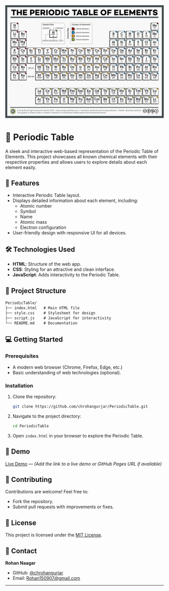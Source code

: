 ![Periodic Table](R.png)  
---

# 🌟 Periodic Table  

A sleek and interactive web-based representation of the Periodic Table of Elements. This project showcases all known chemical elements with their respective properties and allows users to explore details about each element easily.  

## 🚀 Features  
- Interactive Periodic Table layout.  
- Displays detailed information about each element, including:  
  - Atomic number  
  - Symbol  
  - Name  
  - Atomic mass  
  - Electron configuration  
- User-friendly design with responsive UI for all devices.  

## 🛠️ Technologies Used  
- **HTML**: Structure of the web app.  
- **CSS**: Styling for an attractive and clean interface.  
- **JavaScript**: Adds interactivity to the Periodic Table.  

## 📂 Project Structure  
```
PeriodicTable/
├── index.html   # Main HTML file  
├── style.css    # Stylesheet for design  
├── script.js    # JavaScript for interactivity  
└── README.md    # Documentation  
```  

## 💻 Getting Started  

### Prerequisites  
- A modern web browser (Chrome, Firefox, Edge, etc.)  
- Basic understanding of web technologies (optional).  

### Installation  
1. Clone the repository:  
   ```bash  
   git clone https://github.com/chrohangurjar/PeriodicTable.git  
   ```  
2. Navigate to the project directory:  
   ```bash  
   cd PeriodicTable  
   ```  
3. Open `index.html` in your browser to explore the Periodic Table.  

## 🧪 Demo  
[Live Demo](#) — *(Add the link to a live demo or GitHub Pages URL if available)*  

## 🤝 Contributing  
Contributions are welcome! Feel free to:  
- Fork the repository.  
- Submit pull requests with improvements or fixes.  

## 📜 License  
This project is licensed under the [MIT License](LICENSE).  

## 📧 Contact  
**Rohan Naagar**  
- GitHub: [@chrohangurjar](https://github.com/chrohangurjar)  
- Email: [Rohan150907@gmail.com](mailto:Rohan150907@gmail.com)  

---
